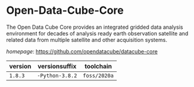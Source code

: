 # Open-Data-Cube-Core

The Open Data Cube Core provides an integrated gridded data analysis environment for decades of analysis ready earth observation satellite and related data from multiple satellite and other acquisition systems.

*homepage*: <https://github.com/opendatacube/datacube-core>

version | versionsuffix | toolchain
--------|---------------|----------
``1.8.3`` | ``-Python-3.8.2`` | ``foss/2020a``
